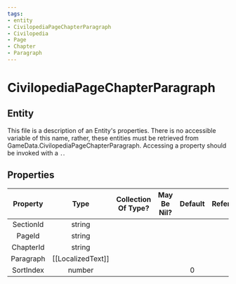 ```yaml
---
tags:
- entity
- CivilopediaPageChapterParagraph
- Civilopedia
- Page
- Chapter
- Paragraph
---
```

# CivilopediaPageChapterParagraph
## Entity
This file is a description of an Entity's properties. There is no accessible variable of this name, rather, these entities must be retrieved from GameData.CivilopediaPageChapterParagraph. Accessing a property should be invoked with a `.`.
## Properties
|	Property	|	Type	|	Collection Of Type?	|	May Be Nil?	|	Default	|	References	|	Key	|	Notes	|
|	:-:	|	:-:	|	:-:	|	:-:	|	:-:	|	:-:	|	:-:	|	-:	|
|	SectionId	|	string	|		|		|		|		|		|	|
|	PageId	|	string	|		|		|		|		|		|	|
|	ChapterId	|	string	|		|		|		|		|		|	|
|	Paragraph	|	[[LocalizedText]]	|		|		|		|		|		|	|
|	SortIndex	|	number	|		|		|	0	|		|		|	|
